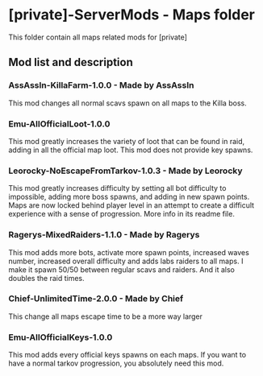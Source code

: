 # [private]-ServerMods - Maps folder
This folder contain all maps related mods for [private]

## Mod list and description

### AssAssIn-KillaFarm-1.0.0 - Made by AssAssIn
This mod changes all normal scavs spawn on all maps to the Killa boss.

### Emu-AllOfficialLoot-1.0.0
This mod greatly increases the variety of loot that can be found in raid, adding in all the official map loot.
This mod does not provide key spawns.

### Leorocky-NoEscapeFromTarkov-1.0.3 - Made by Leorocky
This mod greatly increases difficulty by setting all bot difficulty to impossible, adding more boss spawns, and adding in new spawn points. Maps are now locked behind player level in an attempt to create a difficult experience with a sense of progression. More info in its readme file.

### Ragerys-MixedRaiders-1.1.0 - Made by Ragerys
This mod adds more bots, activate more spawn points, increased waves number, increased overall difficulty and adds labs raiders to all maps. I make it spawn 50/50 between regular scavs and raiders. And it also doubles the raid times.

### Chief-UnlimitedTime-2.0.0 - Made by Chief
This change all maps escape time to be a more way larger

### Emu-AllOfficialKeys-1.0.0
This mod adds every official keys spawns on each maps. If you want to have a normal tarkov progression, you absolutely need this mod.